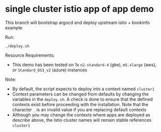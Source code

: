 # single cluster istio app of app demo
This branch will bootstrap argocd and deploy upstream istio + bookinfo example

Run:
```
./deploy.sh
```

Resource Requirements:
- This demo has been tested on 1x `n2-standard-4` (gke), `m5.xlarge` (aws), or `Standard_DS3_v2` (azure) instances

Note:
- By default, the script expects to deploy into a context named `cluster1`
- Context parameters can be changed from defaults by changing the variables in the `deploy.sh`. A check is done to ensure that the defined contexts exist before proceeding with the installation. Note that the character `_` is an invalid value if you are replacing default contexts
- Although you may change the contexts where apps are deployed as describe above, the Istio cluster names will remain stable references `cluster1`